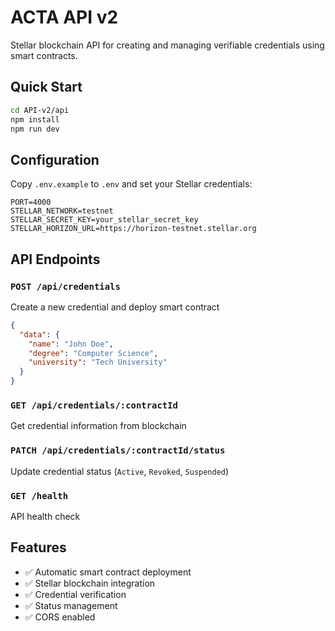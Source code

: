 # ACTA API v2

Stellar blockchain API for creating and managing verifiable credentials using smart contracts.

## Quick Start

```bash
cd API-v2/api
npm install
npm run dev
```

## Configuration

Copy `.env.example` to `.env` and set your Stellar credentials:

```env
PORT=4000
STELLAR_NETWORK=testnet
STELLAR_SECRET_KEY=your_stellar_secret_key
STELLAR_HORIZON_URL=https://horizon-testnet.stellar.org
```

## API Endpoints

### `POST /api/credentials`
Create a new credential and deploy smart contract

```json
{
  "data": {
    "name": "John Doe",
    "degree": "Computer Science",
    "university": "Tech University"
  }
}
```

### `GET /api/credentials/:contractId`
Get credential information from blockchain

### `PATCH /api/credentials/:contractId/status`
Update credential status (`Active`, `Revoked`, `Suspended`)

### `GET /health`
API health check

## Features

- ✅ Automatic smart contract deployment
- ✅ Stellar blockchain integration
- ✅ Credential verification
- ✅ Status management
- ✅ CORS enabled